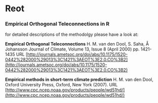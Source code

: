 Reot
====

### Empirical Orthogonal Teleconnections in R

for detailed descriptions of the methodolgy please have a look at:

**Empirical Orthogonal Teleconnections**
H. M. van den Dool, S. Saha, Å Johansson
Journal of Climate, Volume 13, Issue 8 (April 2000) pp. 1421-1435
URL [http://journals.ametsoc.org/doi/abs/10.1175/1520-0442%282000%29013%3C1421%3AEOT%3E2.0.CO%3B2](http://journals.ametsoc.org/doi/abs/10.1175/1520-0442%282000%29013%3C1421%3AEOT%3E2.0.CO%3B2)

**Empirical methods in short-term climate prediction**
H. M. van den Dool,
Oxford University Press, Oxford, New York (2007). 
URL [http://www.cpc.ncep.noaa.gov/products/people/wd51hd/](http://www.cpc.ncep.noaa.gov/products/people/wd51hd/)
